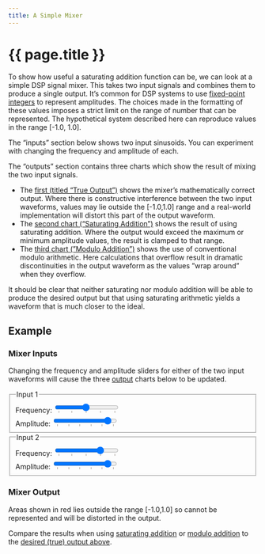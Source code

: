 ```yaml
---
title: A Simple Mixer
---
```


# {{ page.title }}

<link href="mixer.css" rel="stylesheet">

<script type="module">
  import { mixerPage } from './mixer.js'
  document.addEventListener('DOMContentLoaded', mixerPage)
</script>

To show how useful a saturating addition function can be, we can look
at a simple DSP signal mixer. This takes two input signals and combines 
them to produce a single output. It’s common for DSP systems to use
[fixed-point integers](https://en.wikipedia.org/wiki/Fixed-point_arithmetic)
to represent amplitudes. The choices made in the formatting of these values
imposes a strict limit on the range of number that can be represented. The
hypothetical system described here can reproduce values in the range
[-1.0, 1.0].

The “inputs” section below shows two input sinusoids. You can experiment with
changing the frequency and amplitude of each.

The “outputs” section contains three charts which show the result of mixing the
two input signals.

- The [first (titled “True Output”)](#graphSum) shows the mixer’s mathematically
  correct output. Where there is constructive interference between the two input
  waveforms, values may lie outside the [-1.0,1.0] range and a real-world
  implementation will distort this part of the output waveform.
- The [second chart (“Saturating Addition”)](#graphSatSum) shows the result of
  using saturating addition. Where the output would exceed the maximum or
  minimum amplitude values, the result is clamped to that range.
- The [third chart (”Modulo Addition”)](#graphModSum) shows the use of
  conventional modulo arithmetic. Here calculations that overflow result in
  dramatic discontinuities in the output waveform as the values ”wrap around”
  when they overflow.

It should be clear that neither saturating nor modulo addition will be able to
produce the desired output but that using saturating arithmetic yields a
waveform that is much closer to the ideal.

## Example

### Mixer Inputs

Changing the frequency and amplitude sliders for either of the two input
waveforms will cause the three [output](#output) charts below to be updated.

<fieldset>
  <legend>Input 1</legend>
    <div class="keep-together">
      <label for="frequency1" class="small-text">Frequency:</label>
      <input type="range" class="small-text" list="ticksfrequency1" min="0.1" max="4.0" value="2.0" step="0.05" id="frequency1">
      <datalist id="ticksfrequency1">
        <option value="0.1"></option>
        <option value="1"></option>
        <option value="2"></option>
        <option value="3"></option>
        <option value="4"></option>
      </datalist>
      <div id="freqvalue1" class="num small-text"></div>
    </div>
    <div class="keep-together">
      <label for="amplitude1" class="small-text">Amplitude:</label>
      <input type="range" class="small-text" list="ticksamplitude1" min="0.0" max="1.0" value="0.9" step="0.01" id="amplitude1">
        <datalist id="ticksamplitude1">
        <option value="0"></option>
        <option value="0.2"></option>
        <option value="0.4"></option>
        <option value="0.6"></option>
        <option value="0.8"></option>
        <option value="1.0"></option>
      </datalist>
      <div id="ampvalue1" class="num small-text"></div>
    </div>
    <div id="graph1"></div>
</fieldset>

<fieldset>
  <legend>Input 2</legend>
  <div class="keep-together">
    <label for="frequency2" class="small-text">Frequency:</label>
    <input type="range" class="small-text" list="ticksfrequency2" min="0.1" max="4.0" value="3.0" step="0.05" id="frequency2">
    <datalist id="ticksfrequency2">
      <option value="0.1"></option>
      <option value="1.0"></option>
      <option value="2.0"></option>
      <option value="3.0"></option>
      <option value="4.0"></option>
    </datalist>
    <div id="freqvalue2" class="num small-text"></div>
  </div>
  <div class="keep-together">
    <label for="amplitude2" class="small-text">Amplitude:</label>
    <input type="range" class="small-text" list="ticksamplitude2" min="0.0" max="1.0" value="0.9" step="0.01" id="amplitude2">
    <datalist id="ticksamplitude2">
      <option value="0"></option>
      <option value="0.2"></option>
      <option value="0.4"></option>
      <option value="0.6"></option>
      <option value="0.8"></option>
      <option value="1.0"></option>
    </datalist>
    <div id="ampvalue2" class="num small-text"></div>
  </div>
  <div id="graph2"></div>
</fieldset>

### Mixer Output

<div id="graphSum"></div>

Areas shown in red lies outside the range [-1.0,1.0] so cannot be represented
and will be distorted in the output.

<div class="run">
  <div id="graphSatSum"></div>
  <div id="graphModSum"></div>
</div>

Compare the results when using [saturating addition](#graphSatSum) or
[modulo addition](#graphModSum) to the
[desired (true) output above](#graphSum).